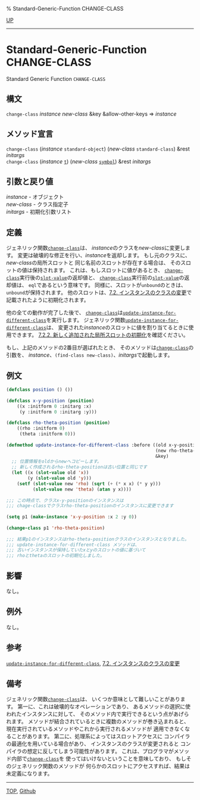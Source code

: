 % Standard-Generic-Function CHANGE-CLASS

[UP](7.7.html)  

---

# Standard-Generic-Function CHANGE-CLASS


Standard Generic Function `CHANGE-CLASS`


## 構文

`change-class` *instance* *new-class* &key &allow-other-keys => *instance*


## メソッド宣言

`change-class` (*instance* `standard-object`)
(*new-class* `standard-class`) &rest *initargs*  
`change-class` (*instance* [`t`](4.4.t-system-class.html))
(*new-class* [`symbol`](10.2.symbol.html)) &rest *initargs*


## 引数と戻り値

*instance* - オブジェクト  
*new-class* - クラス指定子  
*initargs* - 初期化引数リスト


## 定義

ジェネリック関数[`change-class`](7.7.change-class.html)は、
*instance*のクラスを*new-class*に変更します。
変更は破壊的な修正を行い、*instance*を返却します。
もし元のクラスに、*new-class*の局所スロットと
同じ名前のスロットが存在する場合は、
そのスロットの値は保持されます。
これは、もしスロットに値があるとき、
[`change-class`](7.7.change-class.html)実行後の[`slot-value`](7.7.slot-value.html)の返却値と、
[`change-class`](7.7.change-class.html)実行前の[`slot-value`](7.7.slot-value.html)の返却値は、
`eql`であるという意味です。
同様に、スロットが`unbound`のときは、`unbound`が保持されます。
他のスロットは、[7.2. インスタンスのクラスの変更](7.2.html)で記載されたように初期化されます。

他の全ての動作が完了した後で、
[`change-class`](7.7.change-class.html)は[`update-instance-for-different-class`](7.7.update-instance-for-different-class.html)を実行します。
ジェネリック関数[`update-instance-for-different-class`](7.7.update-instance-for-different-class.html)は、
変更された*instance*のスロットに値を割り当てるときに使用できます。
[7.2.2. 新しく追加された局所スロットの初期化](7.2.2.html)を確認ください。

もし、上記のメソッドの2番目が選ばれたとき、
そのメソッドは[`change-class`](7.7.change-class.html)の引数を、
*instance*、`(find-class new-class)`、*initargs*で起動します。


## 例文
 
```lisp
(defclass position () ())
 
(defclass x-y-position (position)
    ((x :initform 0 :initarg :x)
     (y :initform 0 :initarg :y)))
 
(defclass rho-theta-position (position)
    ((rho :initform 0)
     (theta :initform 0)))
 
(defmethod update-instance-for-different-class :before ((old x-y-position) 
                                                        (new rho-theta-position)
                                                        &key)
  ;; 位置情報をoldからnewへコピーします。
  ;; 新しく作成されるrho-theta-positionは古い位置と同じです
  (let ((x (slot-value old 'x))
        (y (slot-value old 'y)))
    (setf (slot-value new 'rho) (sqrt (+ (* x x) (* y y)))
          (slot-value new 'theta) (atan y x))))
 
;;; この時点で、クラスx-y-positionのインスタンスは
;;; chage-classでクラスrho-theta-positionのインスタンスに変更できます
 
(setq p1 (make-instance 'x-y-position :x 2 :y 0))
 
(change-class p1 'rho-theta-position)
  
;;; 結果p1のインスタンスはrho-theta-positionクラスのインスタンスとなりました。
;;; update-instance-for-different-class メソッドは、
;;; 古いインスタンスが保持していたxとyのスロットの値に基づいて
;;; rhoとthetaのスロットの初期化しました。
```

 
## 影響

なし。


## 例外

なし。


## 参考

[`update-instance-for-different-class`](7.7.update-instance-for-different-class.html), [7.2. インスタンスのクラスの変更](7.2.html)


## 備考

ジェネリック関数[`change-class`](7.7.change-class.html)は、
いくつか意味として難しいことがあります。
第一に、これは破壊的なオペレーションであり、
あるメソッドの選択に使われたインスタンスに対して、
そのメソッド内で実行できるという点があげられます。
メソッドが結合されているときに複数のメソッドが巻き込まれると、
現在実行されているメソッドやこれから実行されるメソッドが
適用できなくなることがあります。
第二に、処理系によってはスロットアクセスに
コンパイラの最適化を用いている場合があり、
インスタンスのクラスが変更されると
コンパイラの想定に反してしまう可能性があります。
これは、プログラマがメソッド内部で[`change-class`](7.7.change-class.html)を
使ってはいけないということを意味しており、
もしそのジェネリック関数のメソッドが
何らかのスロットにアクセスすれば、結果は未定義になります。


---
[TOP](index.html),  [Github](https://github.com/nptcl/npt-japanese)

